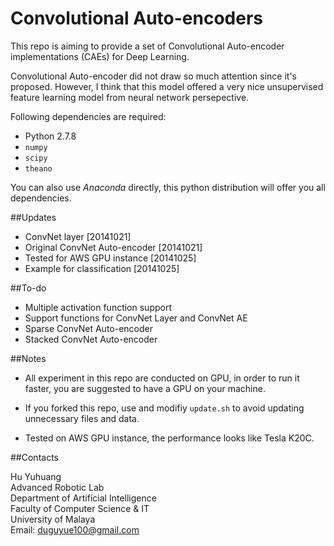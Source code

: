 Convolutional Auto-encoders
===

This repo is aiming to provide a set of Convolutional Auto-encoder implementations (CAEs) for Deep Learning.

Convolutional Auto-encoder did not draw so much attention since it's proposed. However, I think that this model offered a very nice unsupervised feature learning model from neural network persepective.

Following dependencies are required:
+ Python 2.7.8
+ `numpy`
+ `scipy`
+ `theano`

You can also use _Anaconda_ directly, this python distribution will offer you all dependencies.

##Updates

+ ConvNet layer [20141021]
+ Original ConvNet Auto-encoder [20141021]
+ Tested for AWS GPU instance [20141025]
+ Example for classification [20141025]

##To-do

+ Multiple activation function support
+ Support functions for ConvNet Layer and ConvNet AE
+ Sparse ConvNet Auto-encoder
+ Stacked ConvNet Auto-encoder

##Notes

+ All experiment in this repo are conducted on GPU, in order to run it faster, you are suggested to have a GPU on your machine.

+ If you forked this repo, use and modifiy `update.sh` to avoid updating unnecessary files and data.

+ Tested on AWS GPU instance, the performance looks like Tesla K20C.

##Contacts

Hu Yuhuang  
Advanced Robotic Lab  
Department of Artificial Intelligence  
Faculty of Computer Science & IT  
University of Malaya  
Email: duguyue100@gmail.com
